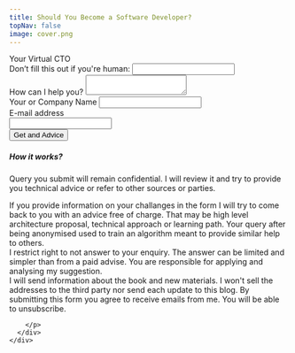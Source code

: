 ```yaml
---
title: Should You Become a Software Developer?
topNav: false
image: cover.png
---
```


<div class="w-full lg:max-w-full lg:flex shadow-lg mb-5">
  <div class="bg-white w-full rounded-b lg:rounded-b-none lg:rounded-r p-4 flex flex-col justify-between leading-normal">
    <div class="mb-2">Your Virtual CTO</div>
    <div class="grid grid-cols-1 md:grid-cols-2 gap-4">
      <form method="POST" name="submitter" data-netlify="true" netlify-honeypot="bot-field" action="/subscribed">
        <input type="hidden" name="form-name" value="submitter"/>
        <div class="hidden" aria-hidden="true">
          <label>
            Don’t fill this out if you're human: 
            <input name="bot-field"/>
          </label>
        </div>
        <div class="flex flex-wrap -mx-3 mb-6">
          <div class="w-full px-3 mb-2 md:mb-0">
            <label class="block uppercase tracking-wide text-gray-700 text-xs font-bold mb-2" for="message">How can I help you?</label>
            <textarea id="message" class="h-48 text-sm appearance-none block w-full bg-gray-200 text-gray-700 border border-gray-200 rounded py-3 px-4 mb-3 leading-tight focus:outline-none focus:bg-white" name="message"></textarea>
          </div>
          <div class="w-full px-3 mb-6 md:mb-0">
            <label class="block uppercase tracking-wide text-gray-700 text-xs font-bold mb-2" for="name">Your or Company Name</label>
            <input id="name" class="appearance-none h-16 text-sm block w-full bg-gray-200 text-gray-700 border border-gray-200 rounded py-3 px-4 mb-3 leading-tight focus:outline-none focus:bg-white" name="name" type="text">
          </div>
          <div class="w-full px-3 mb-6 md:mb-0">
            <label class="block uppercase tracking-wide text-gray-700 text-xs font-bold mb-2" for="email">E-mail address</label>
            <div class="flex">
              <input id="email" class="appearance-none h-16 text-sm block w-full bg-gray-200 text-gray-700 border border-gray-200 rounded py-3 px-4 mb-3 leading-tight focus:outline-none focus:bg-white" name="email" type="email">
              <div class="ml-1">
                <button class="bg-orange-600 hover:bg-orange-700 text-white font-bold py-2 px-4 rounded focus:outline-none focus:shadow-outline" type="submit">Get and Advice</button>
              </div>
            </div>
          </div>
        </div>
        <div data-netlify-recaptcha="true"></div>
      </form>
      <div>
        <h5>How it works?</h5>
        <p class="text-sm mb-2">
          Query you submit will remain confidential. I will review it and try to provide you technical advice or refer to other sources or parties.
        </p>
        <p class="text-xs text-gray-600">
          If you provide information on your challanges in the form I will try to come back to you with an advice free of charge. That may be high level
          architecture proposal, technical approach or learning path. Your query after being anonymised used to train an algorithm meant to provide similar
          help to others.<br/>
          I restrict right to not answer to your enquiry. The answer can be limited and simpler than from a paid advise. You are responsible for applying and analysing my suggestion.
          <br/>
          I will send information about the book and new materials. I won't sell the addresses to the third party nor send each update to this blog.
          By submitting this form you agree to receive emails from me. You will be able to unsubscribe.
          
        </p>
      </div>      
    </div>
  </div>
</div>
